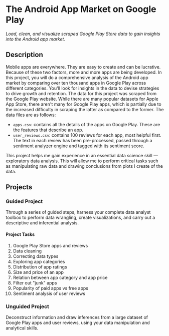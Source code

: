 # The Android App Market on Google Play

*Load, clean, and visualize scraped Google Play Store data to gain insights into the Android app market.*

## Description

Mobile apps are everywhere. They are easy to create and can be lucrative. Because of these two factors, more and more apps are being developed. In this project, you will do a comprehensive analysis of the Android app market by comparing over ten thousand apps in Google Play across different categories. You'll look for insights in the data to devise strategies to drive growth and retention. The data for this project was scraped from the Google Play website. While there are many popular datasets for Apple App Store, there aren't many for Google Play apps, which is partially due to the increased difficulty in scraping the latter as compared to the former. The data files are as follows:

* `apps.csv`: contains all the details of the apps on Google Play. These are the features that describe an app.
* `user_reviews.csv`: contains 100 reviews for each app, most helpful first. The text in each review has been pre-processed, passed through a sentiment analyzer engine and tagged with its sentiment score.

This project helps me gain experience in an essential data science skill — exploratory data analysis. This will allow me to perform critical tasks such as manipulating raw data and drawing conclusions from plots I create of the data.

## Projects

### Guided Project

Through a series of guided steps, harness your complete data analyst toolbox to perform data wrangling, create visualizations, and carry out a descriptive and inferential analysis.

#### Project Tasks

1. Google Play Store apps and reviews
2. Data cleaning
3. Correcting data types
4. Exploring app categories
5. Distribution of app ratings
6. Size and price of an app
7. Relation between app category and app price
8. Filter out "junk" apps
9. Popularity of paid apps vs free apps
10. Sentiment analysis of user reviews

### Unguided Project

Deconstruct information and draw inferences from a large dataset of Google Play apps and user reviews, using your data manipulation and analytical skills.
